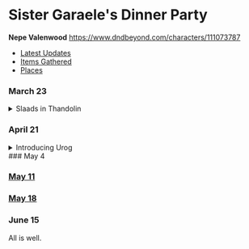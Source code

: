 # Sister Garaele's Dinner Party

**Nepe Valenwood**  https://www.dndbeyond.com/characters/111073787

- [Latest Updates](#eof)
- [Items Gathered](https://github.com/lkemery/Nepe/blob/main/items.md#items-gathered)
- [Places](places.md)


### March 23
<details>
<summary>Slaads in Thandolin</summary>
```
Aspen Casted Divination with Poor Rustle and saw a battle where Nepe and Balazar almost Die.

Based on the vision we're going to appeal to Selune to help us with the upcoming battle.

We see Slaad Tracks into Thandolin. Then they turn into regular tracks size of regular men into town.
We check with Tolbin at the Stonhill in regarding the strangers. He mentions Harbon left and came back.
He is a Slaad
- !#f03c15 `#f03c15`
Outisde in Harbon Westors shed, he returns to slaad form. Casted Fireball on the Slaad and destroy the slaad.

Killed the Gray, Red and Death Slaad in Thandolin

We have a long Rest after the battle

Town is missing the tavern boy.

We take off to Silver Moon to see if we can talk/commune with Selune.

Aspen Lands on a path in trees similar to the ones in the Book Lore of Larue.

Balazar in edge of cave above the forest.

I wound up in the place where we Long rested in the Book Lore of Larue.
```
</details>


### March 30
<details>
<summary>Separated in Larue</summary>

```
All characters separated in Larue. 

Balazar in cave lost bag of holding, has Nepe's cloak and Aspens staff

find's Nepe's Lute
Edge of the stream, with Aspens cloak and and missing my bracelet. I find the bag of holding. I start walking back towards the Great Elm tree.

Aspen missing bracelet and cloak, she finds balazars weapons.

Killed a Berzerker and add great axe added to bag of holding

Aspen and Nepe Meet up and find Varys and Sarlel

Hen egg size garnet, amethyst, aquamarine, pink tourmaline, ...., ....

Boat Use: Shrimpkin - row open fold

Picking up crystal quarts

Small stack of uncut gems.

Took a short Rest
```
</details>


### April 4
<details>
<summary> Looking for Selune </summary>
```
Attacked By ghasts 

Malaar tells to leave as we land on the island
We find 600 pea sized garnets. 

We fight 

Gargoyles 
Dao 
Behir: https://www.dndbeyond.com/monsters/16804-behir
- Neep got swallowed and killed by the Behir
- saved by balazar

The bile from the Behir is good for polychrome potion.  We bottle two, great for changing your colors.  

We find the Avatar of Selune.  

We rest in the tiny hut with the Avatar. 
```
</details> 


### April 13 
<details> 
<summary>Selune Part 2</summary>
So Aspen went ahead with the Avatar and scouted before they left to meet up with Selune

Found a duck boat 
- "waddle" is word for forward
- "quack" word for stop
- The rudder allow for stearing

I pickup up Balazar and we go to the next room where Nepe messes with a Cloaker. 
https://www.dndbeyond.com/monsters/16826-cloaker

Balazar got hit by the brown note.  Pooped his pants 
Nepe and Balazar are frightened

Take the duck boat to an area we couldn't explore before. 

We find 4 baskalisks with a peice of the axe. Kill all 4. 

https://www.dndbeyond.com/monsters/16801-basilisk

Found the googles "Eyes of Minute Seeing".  
+advantange of investigation while examining 

After killing the Trolls under one bed: 
- greater healing potion
- quiver of 20 silvered arrows
- Gnome sized Wooden set of dentures with mother of perls. 

Under the second bed: 
- Sack of 120G 900s 
- Found other peice of axe 

Under third bed: 
- 4 gems unknown

8 bezerkers fought but 5 were enclosed in a bead of force.  (have 2 left)
https://www.dndbeyond.com/magic-items/4583-bead-of-force

- 3 Pickaxes of Force ( +2 strength modifiers )

```
</details> 

### April 21 
<details> 
<summary>Introducing Urog</summary>

```
Aspen is back with Sarel who absorbs the unicorn and turns into Selune.  

Varis explained to Selune what kind of trouble our party.   

Balazar get his axed fixed.  

Selune asks us to seal off the Underdark and put Varyis on the Throne.  

Large Half Orc Berzerker wearing Armor and has a Long Lance.  His name is Urog DaBub.  

We take a long rest.  

Varis teleports us back to Stone Hill Inn, but we travel back to Trancendor Mannor. 

We meet the Fighter Hafling Bruce who can turn into a Giant.  

However we know there are two more slaads left.  A Blue and a Green Slaads are still on the Loose.  

Falcons Hunting Lodge has a bunch of Orcs  

We are teleported to Falcons hunting lodge to help. 

We killed abunch of orcs and found out that Lord Never hired these Orcs to be apart of his army.  

Selune is trying trying to close the underdark with a Ent Tree

```
</details> 
### May 4 

### <a href="11May.md">May 11</a>

### <a href="18May.md">May 18</a> 

### June 15 
All is well.

<a id="eof"></a>

















